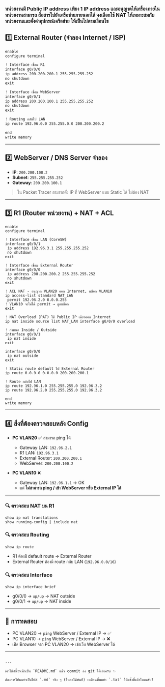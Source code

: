 ### หน่วยงานมี Public IP address เพียง 1 IP address และอนุญาตให้เครื่องภายในหน่วยงานสามารถ สื่อสารไปยังเครือข่ายภายนอกได้ จงเลือกใช้ NAT ให้เหมาะสมกับหน่วยงานและตั้งค่าอุปกรณ์เครือข่าย ให้เป็นไปตามเงื่อนไข

1️⃣ External Router (จำลอง Internet / ISP)
---

````markdown
enable
configure terminal

! Interface เชื่อม R1
interface g0/0/0
ip address 200.200.200.1 255.255.255.252
no shutdown
exit

! Interface เชื่อม WebServer
interface g0/0/1
ip address 200.200.100.1 255.255.255.252
no shutdown
exit

! Routing กลับไป LAN
ip route 192.96.0.0 255.255.0.0 200.200.200.2

end
write memory

````

---

## 2️⃣ WebServer / DNS Server จำลอง

* **IP**: `200.200.100.2`
* **Subnet**: `255.255.255.252`
* **Gateway**: `200.200.100.1`

> ใน Packet Tracer สามารถตั้ง IP ที่ WebServer แบบ Static ได้ ไม่ต้อง NAT

---

## 3️⃣ R1 (Router หน่วยงาน) + NAT + ACL

```shell
enable
configure terminal

! Interface เชื่อม LAN (CoreSW)
interface g0/0/1
 ip address 192.96.3.1 255.255.255.252
 no shutdown
exit

! Interface เชื่อม External Router
interface g0/0/0
 ip address 200.200.200.2 255.255.255.252
 no shutdown
exit

! ACL NAT - อนุญาต VLAN20 ออก Internet, บล็อก VLAN10
ip access-list standard NAT_LAN
 permit 192.96.2.0 0.0.0.255
! VLAN10 จะไม่ได้ permit → ถูกบล็อก
exit

! NAT Overload (PAT) ใช้ Public IP เดียวออก Internet
ip nat inside source list NAT_LAN interface g0/0/0 overload

! กำหนด Inside / Outside
interface g0/0/1
 ip nat inside
exit

interface g0/0/0
 ip nat outside
exit

! Static route default ไป External Router
ip route 0.0.0.0 0.0.0.0 200.200.200.1

! Route กลับไป LAN
ip route 192.96.1.0 255.255.255.0 192.96.3.2
ip route 192.96.2.0 255.255.255.0 192.96.3.2

end
write memory
```

---

## 4️⃣ สิ่งที่ต้องตรวจสอบหลัง Config

* **PC VLAN20** ✅ สามารถ ping ได้

  * Gateway LAN: `192.96.2.1`
  * R1 LAN: `192.96.3.1`
  * External Router: `200.200.200.1`
  * WebServer: `200.200.100.2`

* **PC VLAN10** ❌

  * Gateway LAN: `192.96.1.1` → OK
  * แต่ **ไม่สามารถ ping / เข้า WebServer หรือ External IP ได้**

---

### 🔍 ตรวจสอบ NAT บน R1

```shell
show ip nat translations
show running-config | include nat
```

### 🔍 ตรวจสอบ Routing

```shell
show ip route
```

* R1 ต้องมี default route → External Router
* External Router ต้องมี route กลับ LAN (`192.96.0.0/16`)

### 🔍 ตรวจสอบ Interface

```shell
show ip interface brief
```

* g0/0/0 → `up/up` → NAT outside
* g0/0/1 → `up/up` → NAT inside

---

## 🧪 การทดสอบ

* PC VLAN20 → `ping` WebServer / External IP → ✅
* PC VLAN10 → `ping` WebServer / External IP → ❌
* เปิด Browser จาก PC VLAN20 → เข้าเว็บ WebServer ได้

---

```

---

เอาไฟล์นี้บันทึกเป็น `README.md` แล้ว commit ลง git ได้เลยครับ ✨  

ต้องการให้ผมทำเป็นไฟล์ `.md` จริง ๆ (โหลดได้ทันที) เหมือนที่ผมทำ `.txt` ให้ครั้งที่แล้วไหมครับ?
```
